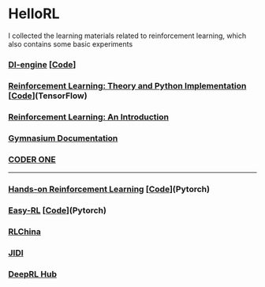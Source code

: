 # HelloRL
I collected the learning materials related to reinforcement learning, which also contains some basic experiments


### [DI-engine](https://di-engine-docs.readthedocs.io/zh_CN/latest/index.html) [[Code](https://github.com/opendilab/DI-engine)]

### [Reinforcement Learning: Theory and Python Implementation](https://github.com/ZhiqingXiao/rl-book/tree/master/zh2019) [[Code](https://github.com/ZhiqingXiao/rl-book/tree/master/en2022)](TensorFlow)
### [Reinforcement Learning: An Introduction](https://github.com/ShangtongZhang/reinforcement-learning-an-introduction)

### [Gymnasium Documentation](https://gymnasium.farama.org/)

### [CODER ONE](https://www.gocoder.one/blog)

---
### [Hands-on Reinforcement Learning](http://hrl.boyuai.com/) [[Code](https://github.com/boyu-ai/Hands-on-RL)](Pytorch)
### [Easy-RL](https://datawhalechina.github.io/easy-rl/#/) [[Code](https://github.com/datawhalechina/easy-rl)](Pytorch)
### [RLChina](http://rlchina.org/)
### [JIDI](http://www.jidiai.cn/homepage)
### [DeepRL Hub](http://www.deeprlhub.com/)


